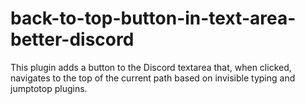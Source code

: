 # back-to-top-button-in-text-area-better-discord
This plugin adds a button to the Discord textarea that, when clicked, navigates to the top of the current path based on invisible typing and jumptotop plugins.
